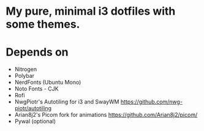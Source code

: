 # My pure, minimal i3 dotfiles with some themes.

# Depends on 
- Nitrogen
- Polybar
- NerdFonts (Ubuntu Mono)
- Noto Fonts - CJK
- Rofi
- NwgPiotr's Autotiling for i3 and SwayWM
  https://github.com/nwg-piotr/autotiling
- Arian8j2's Picom fork for animations
  https://github.com/Arian8j2/picom/
- Pywal (optional)



